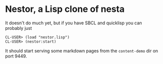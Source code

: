 # Nestor, a Lisp clone of nesta

It doesn't do much yet, but if you have SBCL and quicklisp you can probably just

    CL-USER> (load "nestor.lisp")
    CL-USER> (nestor:start)

It should start serving some markdown pages from the `content-demo` dir on port 9449.
